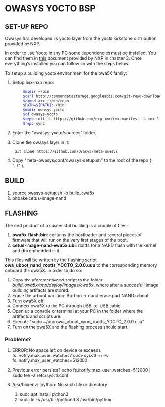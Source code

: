 # OWASYS YOCTO BSP

## SET-UP REPO
Owasys has developed its yocto layer from the yocto kirkstone distribution provided by NXP.

In order to use Yocto in any PC some dependencies must be installed. You can find them in [this](https://www.nxp.com/docs/en/user-guide/IMX_YOCTO_PROJECT_USERS_GUIDE.pdf) document provided by NXP in chapter 3. Once everything's installed you can follow on with the steps below.

To setup a building yocto environment for the owa5X family: 

1. Setup imx-nxp repo: 

~~~sh 
        $mkdir ~/bin
        $curl http://commondatastorage.googleapis.com/git-repo-downloads/repo > ~/bin/repo
        $chmod a+x ~/bin/repo
        $PATH=${PATH}:~/bin
        $mkdir owasys-yocto
        $cd owasys-yocto
        $repo init -u https://github.com/nxp-imx/imx-manifest -b imx-linux-kirkstone -m imx-5.15.32-2.0.0.xml
        $repo sync
~~~~

2. Enter the "owasys-yocto/sources" folder.
3. Clone the owasys layer in it:

        git clone https://github.com/Owasys/meta-owasys

4. Copy "meta-owasys/conf/owasys-setup.sh" to the root of the repo ( "../" ).

## BUILD

 1. source owasys-setup.sh -b build_owa5x
 2. bitbake cetus-image-nand

  ## FLASHING

 The end product of a successful building is a couple of files: 

 1. **owa5x-flash.bin**: contains the bootloader and several pieces of firmware that will run on the very first stages of the boot.
 2. **cetus-image-nand-owa5x.ubi**: rootfs for a NAND flash with the kernel and dtb embedded in it.
 
This files will be written by the flashing script **owa_uboot_nand_rootfs_YOCTO_2.0.0.uuu** to the corresponding memory onboard the owa5X. 
In order to do so: 

1. Copy the aforementioned script to the folder *build_owa5x/tmp/deploy/images/owa5x*, where after a succesfull image building artifacts are stored. 
2. Erase the u-boot partition: $u-boot-> nand erase.part NAND.u-boot
3. Turn owa5X off.
4. Connect owa5X to the PC through USB-to-USB cable.
5. Open up a console or terminal at your PC in the folder where the artifacts and scripts are.
6. Execute "sudo ~/uuu owa_uboot_nand_rootfs_YOCTO_2.0.0.uuu" 
7. Turn on the owa5X and the flashing process should start. 

### Problems?
1. ERROR: No space left on device or exceeds fs.inotify.max_user_watches?
    sudo sysctl -n -w fs.inotify.max_user_watches=512000
    
2. Previous error persists?
    echo fs.inotify.max_user_watches=512000 | sudo tee -a /etc/sysctl.conf

2. /usr/bin/env: ‘python’: No such file or directory
    1. sudo apt install python3
    2. sudo ln -s /usr/bin/python3.8 /usr/bin/python
